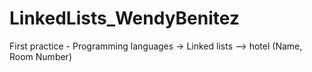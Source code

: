 # LinkedLists_WendyBenitez
First practice - Programming languages -> Linked lists --> hotel (Name, Room Number)
